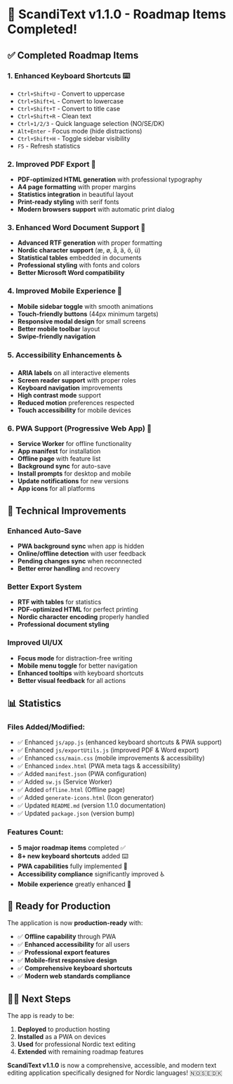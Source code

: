 # 🎉 ScandiText v1.1.0 - Roadmap Items Completed!

## ✅ Completed Roadmap Items

### 1. **Enhanced Keyboard Shortcuts** ⌨️
- `Ctrl+Shift+U` - Convert to uppercase
- `Ctrl+Shift+L` - Convert to lowercase  
- `Ctrl+Shift+T` - Convert to title case
- `Ctrl+Shift+R` - Clean text
- `Ctrl+1/2/3` - Quick language selection (NO/SE/DK)
- `Alt+Enter` - Focus mode (hide distractions)
- `Ctrl+Shift+H` - Toggle sidebar visibility
- `F5` - Refresh statistics

### 2. **Improved PDF Export** 📄
- **PDF-optimized HTML generation** with professional typography
- **A4 page formatting** with proper margins
- **Statistics integration** in beautiful layout
- **Print-ready styling** with serif fonts
- **Modern browsers support** with automatic print dialog

### 3. **Enhanced Word Document Support** 📝
- **Advanced RTF generation** with proper formatting
- **Nordic character support** (æ, ø, å, ä, ö, ü)
- **Statistical tables** embedded in documents
- **Professional styling** with fonts and colors
- **Better Microsoft Word compatibility**

### 4. **Improved Mobile Experience** 📱
- **Mobile sidebar toggle** with smooth animations
- **Touch-friendly buttons** (44px minimum targets)
- **Responsive modal design** for small screens
- **Better mobile toolbar** layout
- **Swipe-friendly navigation**

### 5. **Accessibility Enhancements** ♿
- **ARIA labels** on all interactive elements
- **Screen reader support** with proper roles
- **Keyboard navigation** improvements
- **High contrast mode** support
- **Reduced motion** preferences respected
- **Touch accessibility** for mobile devices

### 6. **PWA Support (Progressive Web App)** 📲
- **Service Worker** for offline functionality
- **App manifest** for installation
- **Offline page** with feature list
- **Background sync** for auto-save
- **Install prompts** for desktop and mobile
- **Update notifications** for new versions
- **App icons** for all platforms

## 🔧 Technical Improvements

### Enhanced Auto-Save
- **PWA background sync** when app is hidden
- **Online/offline detection** with user feedback
- **Pending changes sync** when reconnected
- **Better error handling** and recovery

### Better Export System
- **RTF with tables** for statistics
- **PDF-optimized HTML** for perfect printing
- **Nordic character encoding** properly handled
- **Professional document styling**

### Improved UI/UX
- **Focus mode** for distraction-free writing
- **Mobile menu toggle** for better navigation
- **Enhanced tooltips** with keyboard shortcuts
- **Better visual feedback** for all actions

## 📊 Statistics

### Files Added/Modified:
- ✅ Enhanced `js/app.js` (enhanced keyboard shortcuts & PWA support)
- ✅ Enhanced `js/exportUtils.js` (improved PDF & Word export)
- ✅ Enhanced `css/main.css` (mobile improvements & accessibility)
- ✅ Enhanced `index.html` (PWA meta tags & accessibility)
- ✅ Added `manifest.json` (PWA configuration)
- ✅ Added `sw.js` (Service Worker)
- ✅ Added `offline.html` (Offline page)
- ✅ Added `generate-icons.html` (Icon generator)
- ✅ Updated `README.md` (version 1.1.0 documentation)
- ✅ Updated `package.json` (version bump)

### Features Count:
- **5 major roadmap items** completed ✅
- **8+ new keyboard shortcuts** added ⌨️
- **PWA capabilities** fully implemented 📲
- **Accessibility compliance** significantly improved ♿
- **Mobile experience** greatly enhanced 📱

## 🚀 Ready for Production

The application is now **production-ready** with:
- ✅ **Offline capability** through PWA
- ✅ **Enhanced accessibility** for all users
- ✅ **Professional export features** 
- ✅ **Mobile-first responsive design**
- ✅ **Comprehensive keyboard shortcuts**
- ✅ **Modern web standards compliance**

## 🏃‍♂️ Next Steps

The app is ready to be:
1. **Deployed** to production hosting
2. **Installed** as a PWA on devices
3. **Used** for professional Nordic text editing
4. **Extended** with remaining roadmap features

**ScandiText v1.1.0** is now a comprehensive, accessible, and modern text editing application specifically designed for Nordic languages! 🇳🇴🇸🇪🇩🇰
